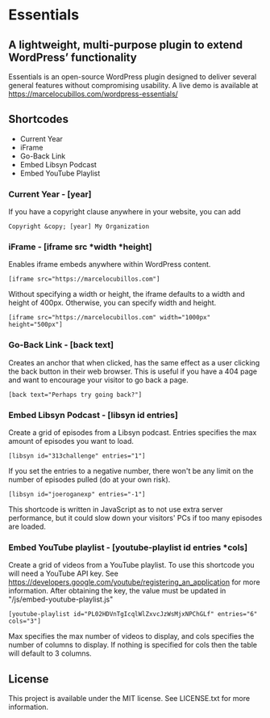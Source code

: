 # Essentials
## A lightweight, multi-purpose plugin to extend WordPress’ functionality
Essentials is an open-source WordPress plugin designed to deliver several general features without compromising usability.
A live demo is available at https://marcelocubillos.com/wordpress-essentials/
## Shortcodes
* Current Year
* iFrame
* Go-Back Link
* Embed Libsyn Podcast
* Embed YouTube Playlist
### Current Year - \[year\]
If you have a copyright clause anywhere in your website, you can add
```
Copyright &copy; [year] My Organization
```
### iFrame - \[iframe src *width *height\]
Enables iframe embeds anywhere within WordPress content.
```
[iframe src="https://marcelocubillos.com"]
```
Without specifying a width or height, the iframe defaults to a width and height of 400px. Otherwise, you can specify width and height.
```
[iframe src="https://marcelocubillos.com" width="1000px" height="500px"]
```
### Go-Back Link - \[back text\]
Creates an anchor that when clicked, has the same effect as a user clicking the back button in their web browser. This is useful if you have a 404 page and want to encourage your visitor to go back a page.
```
[back text="Perhaps try going back?"]
```
### Embed Libsyn Podcast - \[libsyn id entries\]
Create a grid of episodes from a Libsyn podcast. Entries specifies the max amount of episodes you want to load.
```
[libsyn id="313challenge" entries="1"]
```
If you set the entries to a negative number, there won't be any limit on the number of episodes pulled (do at your own risk).
```
[libsyn id="joeroganexp" entries="-1"]
```
This shortcode is written in JavaScript as to not use extra server performance, but it could slow down your visitors' PCs if too many episodes are loaded.
### Embed YouTube playlist - \[youtube-playlist id entries *cols\]
Create a grid of videos from a YouTube playlist.
To use this shortcode you will need a YouTube API key. See https://developers.google.com/youtube/registering_an_application for more information. After obtaining the key, the value must be updated in "/js/embed-youtube-playlist.js"
```
[youtube-playlist id="PL02HDVnTgIcqlWlZxvcJzWsMjxNPChGLf" entries="6" cols="3"]
```
Max specifies the max number of videos to display, and cols specifies the number of columns to display. If nothing is specified for cols then the table will default to 3 columns.
## License
This project is available under the MIT license. See LICENSE.txt for more information.